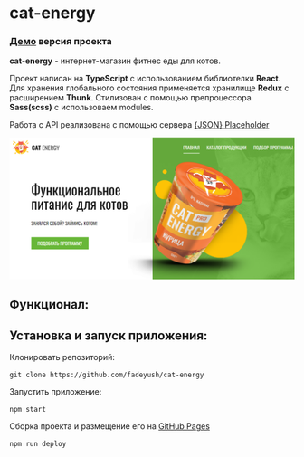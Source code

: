 # cat-energy
### [Демо](https://fadeyush.github.io/cat-energy) версия проекта
**cat-energy** - интернет-магазин фитнес еды для котов.

Проект написан на **TypeScript** с использованием библиотелки **React**. Для хранения глобального состояния применяется хранилище **Redux** с расширением **Thunk**. Стилизован с помощью препроцессора **Sass(scss)** с использоваем modules. 

Работа с API реализована с помощью сервера [{JSON} Placeholder](https://jsonplaceholder.typicode.com/)

![Иллюстрация-демо к проекту Кэт энерджи на React](image-1.png)

##  Функционал:

##  Установка и запуск приложения:

Клонировать репозиторий:

    git clone https://github.com/fadeyush/cat-energy

Запустить приложение:

    npm start

Cборка проекта и размещение его на [GitHub Pages](https://pages.github.com/)

    npm run deploy 